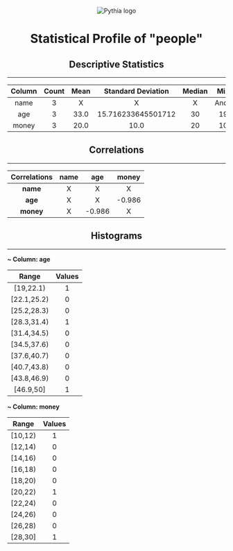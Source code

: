 <div align="center">

![Pythia logo](https://drive.google.com/uc?export=view&id=1IrWn72NN5KQ5CIQn9YVKwxGompI0RFPl)

</div>

<div align="center">

# Statistical Profile of "people"

</div>

<div align="center">

## Descriptive Statistics

</div>

---
<div align="center">

| Column | Count | Mean | Standard Deviation | Median | Min | Max |
| :---: | :---: | :---: | :---: | :---: | :---: | :---: |
| name | 3 | X | X | X | Andy | Michael |
| age | 3 | 33.0 | 15.716233645501712 | 30 | 19 | 50 |
| money | 3 | 20.0 | 10.0 | 20 | 10 | 30 |


</div>

<div align="center">

## Correlations

</div>

---
<div align="center">

| Correlations | name | age | money |
| :---: | :---: | :---: | :---: |
| **name** | X | X | X |
| **age** | X | X | -0.986 |
| **money** | X | -0.986 | X |


</div>

<div align="center">

## Histograms

</div>

---
**~ Column: age**

<div align="center">

| Range | Values |
| :---: | :---: |
| [19,22.1) | 1 |
| [22.1,25.2) | 0 |
| [25.2,28.3) | 0 |
| [28.3,31.4) | 1 |
| [31.4,34.5) | 0 |
| [34.5,37.6) | 0 |
| [37.6,40.7) | 0 |
| [40.7,43.8) | 0 |
| [43.8,46.9) | 0 |
| [46.9,50] | 1 |


</div>

**~ Column: money**

<div align="center">

| Range | Values |
| :---: | :---: |
| [10,12) | 1 |
| [12,14) | 0 |
| [14,16) | 0 |
| [16,18) | 0 |
| [18,20) | 0 |
| [20,22) | 1 |
| [22,24) | 0 |
| [24,26) | 0 |
| [26,28) | 0 |
| [28,30] | 1 |


</div>


